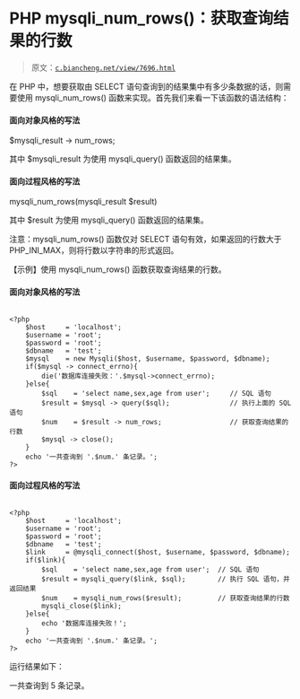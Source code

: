 # PHP mysqli_num_rows()：获取查询结果的行数

> 原文：[`c.biancheng.net/view/7696.html`](http://c.biancheng.net/view/7696.html)

在 PHP 中，想要获取由 SELECT 语句查询到的结果集中有多少条数据的话，则需要使用 mysqli_num_rows() 函数来实现。首先我们来看一下该函数的语法结构：

#### 面向对象风格的写法

$mysqli_result -> num_rows;

其中 $mysqli_result 为使用 mysqli_query() 函数返回的结果集。

#### 面向过程风格的写法

mysqli_num_rows(mysqli_result $result)

其中 $result 为使用 mysqli_query() 函数返回的结果集。

注意：mysqli_num_rows() 函数仅对 SELECT 语句有效，如果返回的行数大于 PHP_INI_MAX，则将行数以字符串的形式返回。

【示例】使用 mysqli_num_rows() 函数获取查询结果的行数。

#### 面向对象风格的写法

```

<?php
    $host     = 'localhost';
    $username = 'root';
    $password = 'root';
    $dbname   = 'test';
    $mysql    = new Mysqli($host, $username, $password, $dbname);
    if($mysql -> connect_errno){
        die('数据库连接失败：'.$mysql->connect_errno);
    }else{
        $sql    = 'select name,sex,age from user';     // SQL 语句
        $result = $mysql -> query($sql);               // 执行上面的 SQL 语句
        $num    = $result -> num_rows;                 // 获取查询结果的行数
        $mysql -> close();
    }
    echo '一共查询到 '.$num.' 条记录。';
?>
```

#### 面向过程风格的写法

```

<?php
    $host     = 'localhost';
    $username = 'root';
    $password = 'root';
    $dbname   = 'test';
    $link     = @mysqli_connect($host, $username, $password, $dbname);
    if($link){
        $sql    = 'select name,sex,age from user';  // SQL 语句
        $result = mysqli_query($link, $sql);        // 执行 SQL 语句，并返回结果
        $num    = mysqli_num_rows($result);         // 获取查询结果的行数
        mysqli_close($link);
    }else{
        echo '数据库连接失败！';
    }
    echo '一共查询到 '.$num.' 条记录。';
?>
```

运行结果如下：

一共查询到 5 条记录。